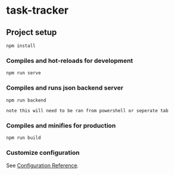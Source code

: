 # task-tracker

## Project setup
```
npm install
```

### Compiles and hot-reloads for development
```
npm run serve
```
### Compiles and runs json backend server 
```
npm run backend
```
```
note this will need to be ran from powershell or seperate tab
```
### Compiles and minifies for production
```
npm run build
```

### Customize configuration
See [Configuration Reference](https://cli.vuejs.org/config/).
